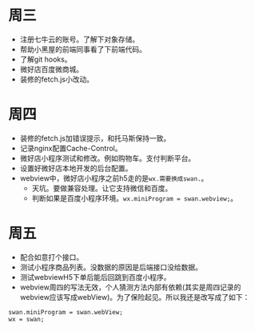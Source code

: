 # 周三
* 注册七牛云的账号。了解下对象存储。
* 帮助小黑屋的前端同事看了下前端代码。
* 了解git hooks。
* 微好店百度微商城。
* 装修的fetch.js小改动。

# 周四
* 装修的fetch.js加错误提示，和托马斯保持一致。
* 记录nginx配置Cache-Control。
* 微好店小程序测试和修改。例如购物车。支付判断平台。
* 设置好微好店本地开发的后台配置。
* webview中，微好店小程序之前h5走的是```wx.需要换成swan.```。
    - 天坑。要做兼容处理。让它支持微信和百度。
    - 判断如果是百度小程序环境。```wx.miniProgram = swan.webview;```。

# 周五
* 配合如意打个接口。
* 测试小程序商品列表。没数据的原因是后端接口没给数据。
* 测试webviewH5下单后能后回跳到百度小程序。
* webview周四的写法无效，个人猜测方法内部有依赖(其实是周四记录的webview应该写成webView)。为了保险起见。所以我还是改写成了如下：
```
swan.miniProgram = swan.webView;
wx = swan;
```
